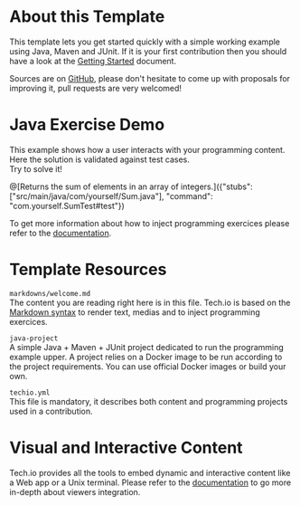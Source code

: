 
# About this Template

This template lets you get started quickly with a simple working example using Java, Maven and JUnit. If it is your first contribution then you should have a look at the [Getting Started](https://gettingstarted) document.


Sources are on [GitHub](), please don't hesitate to come up with proposals for improving it, pull requests are very welcomed!

# Java Exercise Demo

This example shows how a user interacts with your programming content. Here the solution is validated against test cases.  
Try to solve it!

@[Returns the sum of elements in an array of integers.]({"stubs": ["src/main/java/com/yourself/Sum.java"], "command": "com.yourself.SumTest#test"})

To get more information about how to inject programming exercices please refer to the [documentation]().  

# Template Resources

`markdowns/welcome.md`  
The content you are reading right here is in this file. Tech.io is based on the [Markdown syntax](https://github.com/adam-p/markdown-here/wiki/Markdown-Cheatsheet) to render text, medias and to inject programming exercices.


`java-project`  
A simple Java + Maven + JUnit project dedicated to run the programming example upper. A project relies on a Docker image to be run according to the project requirements. You can use official Docker images or build your own.


`techio.yml`  
This file is mandatory, it describes both content and programming projects used in a contribution.

# Visual and Interactive Content

Tech.io provides all the tools to embed dynamic and interactive content like a Web app or a Unix terminal. Please refer to the [documentation]() to go more in-depth about viewers integration.